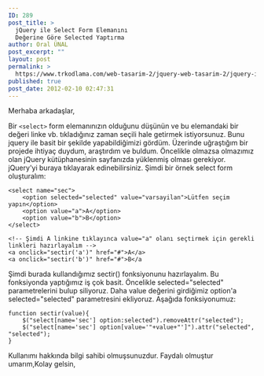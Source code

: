 ```yaml
---
ID: 289
post_title: >
  jQuery ile Select Form Elemanını
  Değerine Göre Selected Yaptırma
author: Oral ÜNAL
post_excerpt: ""
layout: post
permalink: >
  https://www.trkodlama.com/web-tasarim-2/jquery-web-tasarim-2/jquery-ile-selectbox-daki-option-i-sectirme-289.html
published: true
post_date: 2012-02-10 02:47:31
---
```

Merhaba arkadaşlar,

Bir <code>&lt;select&gt;</code> form elemanınızın olduğunu düşünün ve bu elemandaki bir değeri linke vb. tıkladığınız zaman seçili hale getirmek istiyorsunuz. Bunu jquery ile basit bir şekilde yapabildiğimizi gördüm. Üzerinde uğraştığım bir projede ihtiyaç duydum, araştırdım ve buldum. Öncelikle olmazsa olmazımız olan jQuery kütüphanesinin sayfanızda yüklenmiş olması gerekiyor. jQuery'yi buraya tıklayarak edinebilirsiniz. Şimdi bir örnek select form oluşturalım:
<pre class="line-numbers"><code class="language-markup">&lt;select name="sec"&gt;
    &lt;option selected="selected" value="varsayilan"&gt;Lütfen seçim yapın&lt;/option&gt;
    &lt;option value="a"&gt;A&lt;/option&gt;
    &lt;option value="b"&gt;B&lt;/option&gt;
&lt;/select&gt;

&lt;!-- Şimdi A linkine tıklayınca value="a" olanı seçtirmek için gerekli linkleri hazırlayalım --&gt;
&lt;a onclick="sectir('a')" href="#"&gt;A&lt;/a&gt;
&lt;a onclick="sectir('b')" href="#"&gt;B&lt;/a</code></pre>
Şimdi burada kullandığımız sectir() fonksiyonunu hazırlayalım. Bu fonksiyonda yaptığımız iş çok basit. Öncelikle selected="selected" parametrelerini bulup siliyoruz. Daha value değerini girdiğimiz option'a selected="selected" parametresini ekliyoruz. Aşağıda fonksiyonumuz:
<pre class="line-numbers"><code class="language-javascript">function sectir(value){
    $("select[name='sec'] option:selected").removeAttr("selected");
    $("select[name='sec'] option[value='"+value+"']").attr("selected", "selected");
}</code></pre>
Kullanımı hakkında bilgi sahibi olmuşsunuzdur. Faydalı olmuştur umarım,Kolay gelsin,